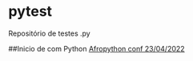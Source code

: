 # pytest
Repositório de testes .py

##Inicio de com Python
[Afropython conf 23/04/2022](https://afropythonconf.org/)
[](https://kinsta.com/pt/blog/tutoriais-python/)
[](https://github.com/Asabeneh/30-Days-Of-Python)
